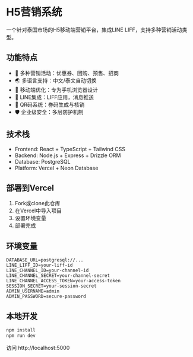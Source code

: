 # H5营销系统

一个针对泰国市场的H5移动端营销平台，集成LINE LIFF，支持多种营销活动类型。

## 功能特点

- 🎯 多种营销活动：优惠券、团购、预售、招商
- 🌏 多语言支持：中文/泰文自动切换
- 📱 移动端优化：专为手机浏览器设计
- 🔗 LINE集成：LIFF应用，消息推送
- 🎫 QR码系统：券码生成与核销
- 🛡️ 企业级安全：多层防护机制

## 技术栈

- Frontend: React + TypeScript + Tailwind CSS
- Backend: Node.js + Express + Drizzle ORM
- Database: PostgreSQL
- Platform: Vercel + Neon Database

## 部署到Vercel

1. Fork或clone此仓库
2. 在Vercel中导入项目
3. 设置环境变量
4. 部署完成

## 环境变量

```env
DATABASE_URL=postgresql://...
LINE_LIFF_ID=your-liff-id
LINE_CHANNEL_ID=your-channel-id
LINE_CHANNEL_SECRET=your-channel-secret
LINE_CHANNEL_ACCESS_TOKEN=your-access-token
SESSION_SECRET=your-session-secret
ADMIN_USERNAME=admin
ADMIN_PASSWORD=secure-password
```

## 本地开发

```bash
npm install
npm run dev
```

访问 http://localhost:5000
